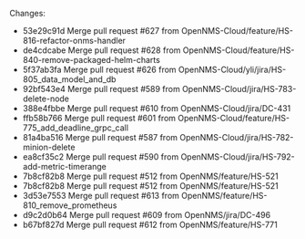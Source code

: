 Changes:
* 53e29c91d Merge pull request #627 from OpenNMS-Cloud/feature/HS-816-refactor-onms-handler
* de4cdcabe Merge pull request #628 from OpenNMS-Cloud/feature/HS-840-remove-packaged-helm-charts
* 5f37ab3fa Merge pull request #626 from OpenNMS-Cloud/yli/jira/HS-805_data_model_and_db
* 92bf543e4 Merge pull request #589 from OpenNMS-Cloud/jira/HS-783-delete-node
* 388e4fbbe Merge pull request #610 from OpenNMS-Cloud/jira/DC-431
* ffb58b766 Merge pull request #601 from OpenNMS-Cloud/feature/HS-775_add_deadline_grpc_call
* 81a4ba516 Merge pull request #587 from OpenNMS-Cloud/jira/HS-782-minion-delete
* ea8cf35c2 Merge pull request #590 from OpenNMS-Cloud/jira/HS-792-add-metric-timerange
* 7b8cf82b8 Merge pull request #512 from OpenNMS/feature/HS-521
* 7b8cf82b8 Merge pull request #512 from OpenNMS/feature/HS-521
* 3d53e7553 Merge pull request #613 from OpenNMS/feature/HS-810_remove_prometheus
* d9c2d0b64 Merge pull request #609 from OpenNMS/jira/DC-496
* b67bf827d Merge pull request #612 from OpenNMS/feature/HS-771

